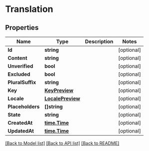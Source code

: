 # Translation

## Properties

Name | Type | Description | Notes
------------ | ------------- | ------------- | -------------
**Id** | **string** |  | [optional] 
**Content** | **string** |  | [optional] 
**Unverified** | **bool** |  | [optional] 
**Excluded** | **bool** |  | [optional] 
**PluralSuffix** | **string** |  | [optional] 
**Key** | [**KeyPreview**](KeyPreview.md) |  | [optional] 
**Locale** | [**LocalePreview**](LocalePreview.md) |  | [optional] 
**Placeholders** | **[]string** |  | [optional] 
**State** | **string** |  | [optional] 
**CreatedAt** | [**time.Time**](time.Time.md) |  | [optional] 
**UpdatedAt** | [**time.Time**](time.Time.md) |  | [optional] 

[[Back to Model list]](../README.md#documentation-for-models) [[Back to API list]](../README.md#documentation-for-api-endpoints) [[Back to README]](../README.md)



